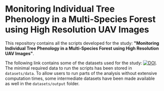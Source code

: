 # Monitoring Individual Tree Phenology in a Multi-Species Forest using High Resolution UAV Images

This repository contains all the scripts developed for the study: **"Monitoring Individual Tree Phenology in a Multi-Species Forest using High Resolution UAV Images"**.

The following link contains some of the datasets used for the study: <a href="https://doi.org/10.5281/zenodo.8008028"><img src="https://zenodo.org/badge/DOI/10.5281/zenodo.8008028.svg" alt="DOI"></a>. The minimal required data to run the scripts has been stored in `datasets/data`. To allow users to run parts of the analysis without extensive computation times, some intermediate datasets have been made available as well in the `datasets/output` folder.

